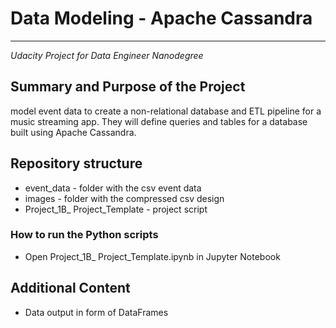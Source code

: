 # Data Modeling - Apache Cassandra
-------
*Udacity Project for Data Engineer Nanodegree*
## Summary and Purpose of the Project
model event data to create a non-relational database and ETL pipeline for a music streaming app. They will define queries and tables for a database built using Apache Cassandra.


## Repository structure
* event_data - folder with the csv event data
* images - folder with the compressed csv design
* Project_1B_ Project_Template - project script


### How to run the Python scripts
* Open Project_1B_ Project_Template.ipynb in Jupyter Notebook


## Additional Content
* Data output in form of DataFrames
